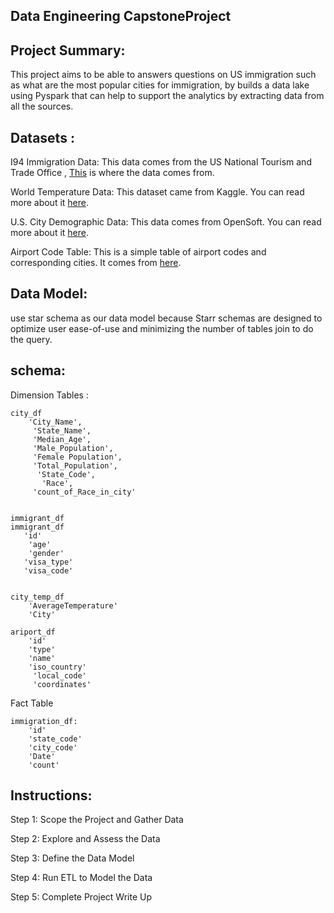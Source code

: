  Data Engineering CapstoneProject
 -------------------------------------------
 
 Project Summary:
 -------------------
 This project aims to be able to answers questions on US immigration such as what are the most popular cities for immigration, by builds a data lake using Pyspark that can help to support the analytics by extracting data from all the sources. 
 
 Datasets :
 ------------------------
I94 Immigration Data: This data comes from the US National Tourism and Trade Office , [This](https://travel.trade.gov/research/reports/i94/historical/2016.html)  is where the data comes from.

World Temperature Data: This dataset came from Kaggle. You can read more about it [here](https://www.kaggle.com/berkeleyearth/climate-change-earth-surface-temperature-data).

U.S. City Demographic Data: This data comes from OpenSoft. You can read more about it [here](https://public.opendatasoft.com/explore/dataset/us-cities-demographics/export/).

Airport Code Table: This is a simple table of airport codes and corresponding cities. It comes from [here](https://datahub.io/core/airport-codes#data).

Data Model:
-----------------
use star schema as our data model because Starr schemas are designed to optimize user ease-of-use and minimizing the number of tables join to do the query. 

schema:
----------------------
Dimension Tables :

    city_df
        'City_Name',
         'State_Name',
         'Median_Age',
         'Male_Population',
         'Female Population',
         'Total_Population',
          'State_Code',
           'Race',
         'count_of_Race_in_city'
       
    
    immigrant_df
    immigrant_df
       'id'
        'age'
        'gender'
       'visa_type'
       'visa_code' 
        
    
    city_temp_df
        'AverageTemperature'
        'City'
    
    ariport_df
        'id'
        'type'
        'name'
        'iso_country'
         'local_code'
         'coordinates'
         
        
        
    
Fact Table

    immigration_df:
        'id'
        'state_code'
        'city_code'
        'Date'
        'count'


Instructions:
---------------------
Step 1: Scope the Project and Gather Data

Step 2: Explore and Assess the Data

Step 3: Define the Data Model

Step 4: Run ETL to Model the Data

Step 5: Complete Project Write Up

